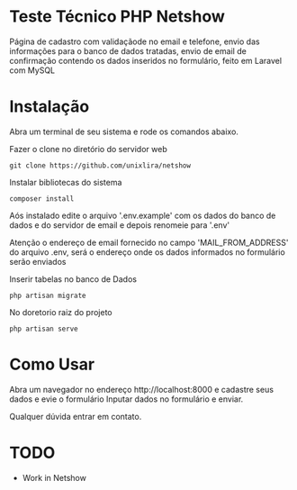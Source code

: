 Teste Técnico PHP Netshow
==========

Página de cadastro com validaçãode no email e telefone, envio das informações para o banco de dados tratadas, envio de email de confirmação contendo os dados inseridos no formulário, feito em Laravel com MySQL


Instalação
============

Abra um terminal de seu sistema e rode os comandos abaixo.

Fazer o clone no diretório do servidor web

```
git clone https://github.com/unixlira/netshow
```

Instalar bibliotecas do sistema

```
composer install
```

Aós instalado edite o arquivo '.env.example' com os dados do banco de dados e do servidor de email e depois renomeie para '.env'

Atenção o endereço de email fornecido no campo 'MAIL_FROM_ADDRESS' do arquivo .env, será o endereço onde os dados informados no formulário serão enviados


Inserir tabelas no banco de Dados

```
php artisan migrate
```

No doretorio raiz do projeto

```
php artisan serve
```


Como Usar
=====

Abra um navegador no endereço http://localhost:8000 e cadastre seus dados e evie o formulário
Inputar dados no formulário e enviar.


Qualquer dúvida entrar em contato.


TODO
====

* Work in Netshow
